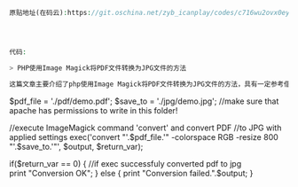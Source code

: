 ```php
原贴地址(在码云):https://git.oschina.net/zyb_icanplay/codes/c716wu2ovx0eyjsl5h8if28




代码:

> PHP使用Image Magick将PDF文件转换为JPG文件的方法

这篇文章主要介绍了php使用Image Magick将PDF文件转换为JPG文件的方法，具有一定参考借鉴价值,需要的朋友可以参考下。这是一个非常简单的格式转换代码，可以把.PDF文件转换为.JPG文件，代码要起作用，服务器必须要安装Image Magick 扩展。


```
$pdf_file  = './pdf/demo.pdf'; 
$save_to  = './jpg/demo.jpg'; //make sure that apache has permissions to write in this folder! 

//execute ImageMagick command 'convert' and convert PDF 
//to JPG with applied settings 
exec('convert "'.$pdf_file.'" -colorspace RGB -resize 800 "'.$save_to.'"', $output, $return_var); 
   
if($return_var == 0) { 
  //if exec successfuly converted pdf to jpg   
  print "Conversion OK"; 
} else {
  print "Conversion failed.".$output;
}
```







```